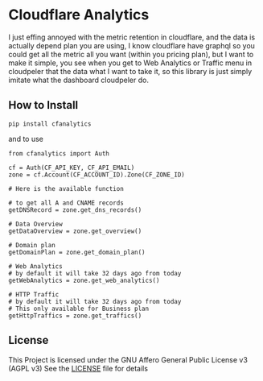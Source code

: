 # Cloudflare Analytics

I just effing annoyed with the metric retention in cloudflare, and the data is actually depend plan you are using, I know cloudflare have graphql so you could get all the metric all you want (within you pricing plan), but I want to make it simple, you see when you get to Web Analytics or Traffic menu in cloudpeler that the data what I want to take it, so this library is just simply imitate what the dashboard cloudpeler do.

## How to Install

`pip install cfanalytics`

and to use

```
from cfanalytics import Auth

cf = Auth(CF_API_KEY, CF_API_EMAIL)
zone = cf.Account(CF_ACCOUNT_ID).Zone(CF_ZONE_ID)

# Here is the available function

# to get all A and CNAME records
getDNSRecord = zone.get_dns_records()

# Data Overview
getDataOverview = zone.get_overview()

# Domain plan
getDomainPlan = zone.get_domain_plan()

# Web Analytics 
# by default it will take 32 days ago from today
getWebAnalytics = zone.get_web_analytics()

# HTTP Traffic
# by default it will take 32 days ago from today
# This only available for Business plan
getHttpTraffics = zone.get_traffics()

```

## License

This Project is licensed under the GNU Affero General Public License v3 (AGPL v3)
See the [LICENSE](LICENSE) file for details
